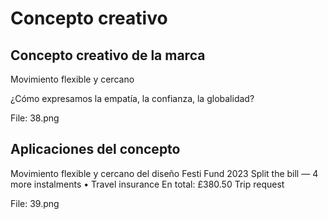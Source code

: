 # Concepto creativo

## Concepto creativo de la marca

Movimiento flexible y cercano

¿Cómo expresamos la empatía, la confianza, la globalidad?

File: 38.png

## Aplicaciones del concepto

Movimiento flexible y cercano del diseño
Festi Fund 2023
Split the bill — 4 more instalments • Travel insurance
En total: £380.50
Trip request

File: 39.png